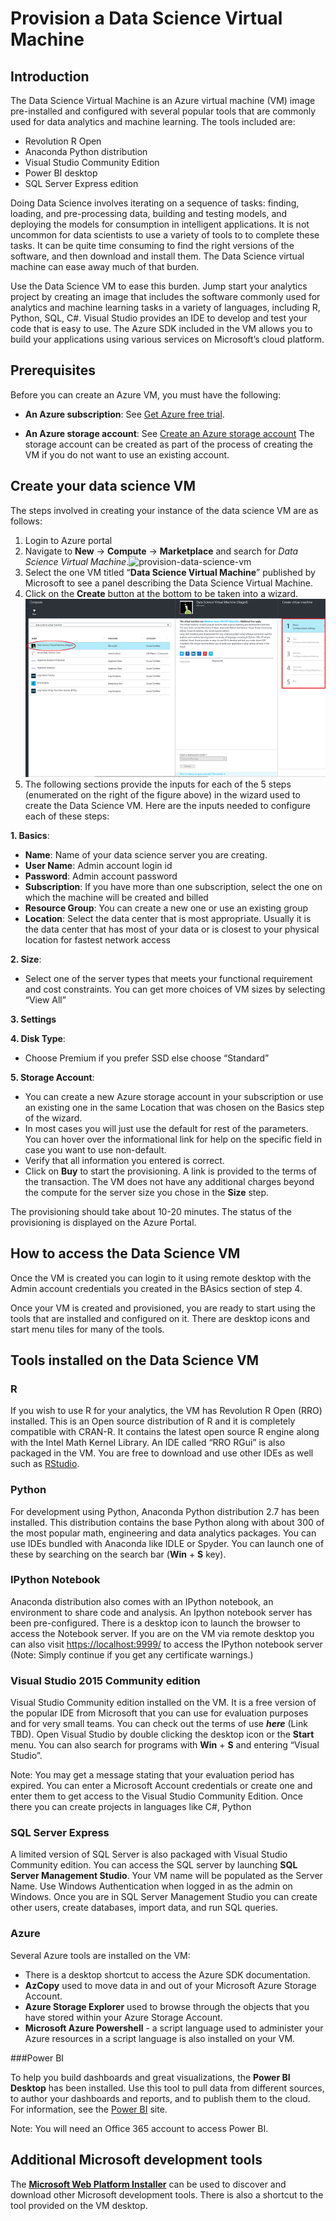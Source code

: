 <properties 
	pageTitle="Provision a Data Science Virtual Machine | Microsoft Azure" 
	description="Configure and create a Data Science Virtual Machine on Azure to do analytics and machine learning." 
	services="machine-learning" 
	documentationCenter="" 
	authors="bradsev" 
	manager="paulettm" 
	editor="cgronlun" />

<tags 
	ms.service="machine-learning" 
	ms.workload="data-services" 
	ms.tgt_pltfrm="na" 
	ms.devlang="na" 
	ms.topic="article" 
	ms.date="10/27/2015" 
	ms.author="bradsev" />


# Provision a Data Science Virtual Machine

## Introduction

The Data Science Virtual Machine is an Azure virtual machine (VM) image pre-installed and configured with several popular tools that are commonly used for data analytics and machine learning. The tools included are:

- Revolution R Open
- Anaconda Python distribution
- Visual Studio Community Edition
- Power BI desktop
- SQL Server Express edition


Doing Data Science involves iterating on a sequence of tasks: finding, loading, and pre-processing data, building and testing models, and deploying the models for consumption in intelligent applications. It is not uncommon for data scientists to use a variety of tools to to complete these tasks. It can be quite time consuming to find the right versions of the software, and then download and install them. The Data Science virtual machine can ease away much of that burden. 

Use the Data Science VM to ease this burden. Jump start your analytics project by creating an image that includes the software commonly used for analytics and machine learning tasks in a variety of languages, including R, Python, SQL, C#. Visual Studio provides an IDE to develop and test your code that is easy to use. The Azure SDK included in the VM allows you to build your applications using various services on Microsoft’s cloud platform. 

## Prerequisites

Before you can create an Azure VM, you must have the following:

- **An Azure subscription**: See [Get Azure free trial](http://azure.microsoft.com/documentation/videos/get-azure-free-trial-for-testing-hadoop-in-hdinsight/).

*   **An Azure storage account**: See [Create an Azure storage account](storage-whatis-account.md) The storage account can be created as part of the process of creating the VM if you do not want to use an existing account.


## Create your data science VM

The steps involved in creating your instance of the data science VM are as follows:

1.	Login to Azure portal
2.	Navigate to **New** -> **Compute** -> **Marketplace** and search for *Data Science Virtual Machine*.![provision-data-science-vm](./media/machine-learning-data-science-provision-vm/provision-data-science-virtual-machine.png)
3.	Select the one VM titled “**Data Science Virtual Machine**” published by Microsoft to see a panel describing the Data Science Virtual Machine. 	
4.	 Click on the **Create** button at the bottom to be taken into a wizard.![configure-data-science-vm](./media/machine-learning-data-science-provision-vm/configure-data-science-virtual-machine.png)
5.	 The following sections provide the inputs for each of the 5 steps (enumerated on the right of the figure above) in the wizard used to create the Data Science VM. Here are the inputs needed to configure each of these steps:

 **1. Basics**: 

- **Name**: Name of your data science server you are creating.
- **User Name**: Admin account login id
- **Password**: Admin account password
- **Subscription**: If you have more than one subscription, select the one on which the machine will be created and billed
- **Resource Group**: You can create a new one or use an existing group
- **Location**: Select the data center that is most appropriate. Usually it is the data center that has most of your data or is closest to your physical location for fastest network access

 **2. Size**: 

- Select one of the server types that meets your functional requirement and cost constraints. You can get more choices of VM sizes by selecting “View All”

 **3. Settings**

 **4. Disk Type**: 

- Choose Premium if you prefer SSD else choose “Standard”

 **5. Storage Account**: 


- You can create a new Azure storage account in your subscription or use an existing one in the same Location that was chosen on the Basics step of the wizard.
- In most cases you will just use the default for rest of the parameters. You can hover over the informational link for help on the specific field in case you want to use non-default.
- Verify that all information you entered is correct.
- Click on **Buy** to start the provisioning. A link is provided to the terms of the transaction. The VM does not have any additional charges beyond the compute for the server size you chose in the **Size** step. 

The provisioning should take about 10-20 minutes. The status of the provisioning is displayed on the Azure Portal.

## How to access the Data Science VM

Once the VM is created you can login to it using remote desktop with the Admin account credentials you created in the BAsics section of step 4. 

Once your VM is created and provisioned, you are ready to start using the tools that are installed and configured on it. There are desktop icons and start menu tiles for many of the tools. 

## Tools installed on the Data Science VM

### R
If you wish to use R for your analytics, the VM has Revolution R Open (RRO) installed. This is an Open source distribution of R and it is completely compatible with CRAN-R. It contains the latest open source R engine along with the Intel Math Kernel Library. An IDE called “RRO RGui” is also packaged in the VM. You are free to download and use other IDEs as well such as [RStudio](http://www.rstudio.com). 

### Python
For development using Python, Anaconda Python distribution 2.7 has been installed. This distribution contains the base Python along with about 300 of the most popular math, engineering and data analytics packages. You can use IDEs bundled with Anaconda like IDLE or Spyder. You can launch one of these by searching on the search bar (**Win** + **S** key). 

### IPython Notebook
Anaconda distribution also comes with an IPython notebook, an environment to share code and analysis. An Ipython notebook server has been pre-configured. There is a desktop icon to launch the browser to access the Notebook server. If you are on the VM via remote desktop you can also visit [https://localhost:9999/](https://localhost:9999/) to access the IPython notebook server (Note: Simply continue if you get any certificate warnings.) 

### Visual Studio 2015 Community edition
Visual Studio Community edition installed on the VM. It is a free version of the popular IDE from Microsoft that you can use for evaluation purposes and for very small teams. You can check out the terms of use ***here*** (Link TBD).  Open Visual Studio by double clicking the desktop icon or the **Start** menu. You can also search for programs with **Win** + **S** and entering “Visual Studio”. 

Note: You may get a message stating that your evaluation period has expired. You can enter a Microsoft Account credentials or create one and enter them to get access to the Visual Studio Community Edition. Once there you can create projects in languages like C#, Python

### SQL Server Express
A limited version of SQL Server is also packaged with Visual Studio Community edition. You can access the SQL server by launching **SQL Server Management Studio**. Your VM name will be populated as the Server Name. Use Windows Authentication when logged in as the admin on Windows. Once you are in SQL Server Management Studio you can create other users, create databases, import data, and run SQL queries. 

### Azure 
Several Azure tools are installed on the VM:
- There is a desktop shortcut to access the Azure SDK documentation. 
- **AzCopy** used to move data in and out of your Microsoft Azure Storage Account. 
- **Azure Storage Explorer** used to browse through the objects that you have stored within your Azure Storage Account. 
- **Microsoft Azure Powershell** - a script language used to administer your Azure resources in a script language is also installed on your VM. 

###Power BI

To help you build dashboards and great visualizations, the **Power BI Desktop** has been installed. Use this tool to pull data from different sources, to author your dashboards and reports, and to publish them to the cloud. For information, see the [Power BI](http://powerbi.microsoft.com) site. 

Note: You will need an Office 365 account to access Power BI. 

## Additional Microsoft development tools
The [**Microsoft Web Platform Installer**](https://www.microsoft.com/web/downloads/platform.aspx) can be used to discover and download other Microsoft development tools. There is also a shortcut to the tool provided on the VM desktop.  



